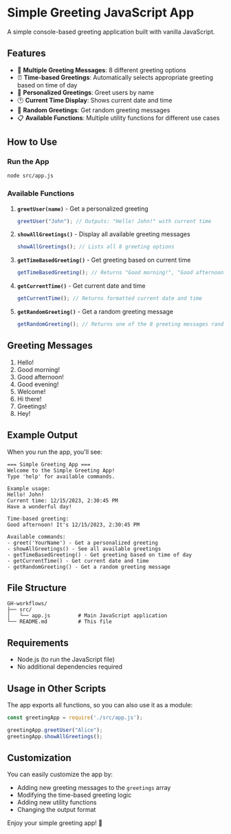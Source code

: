 # Simple Greeting JavaScript App

A simple console-based greeting application built with vanilla JavaScript.

## Features

- 🌟 **Multiple Greeting Messages**: 8 different greeting options
- ⏰ **Time-based Greetings**: Automatically selects appropriate greeting based on time of day
- 👤 **Personalized Greetings**: Greet users by name
- 🕐 **Current Time Display**: Shows current date and time
- 🎲 **Random Greetings**: Get random greeting messages
- 📋 **Available Functions**: Multiple utility functions for different use cases

## How to Use

### Run the App
```bash
node src/app.js
```

### Available Functions

1. **`greetUser(name)`** - Get a personalized greeting
   ```javascript
   greetUser("John"); // Outputs: "Hello! John!" with current time
   ```

2. **`showAllGreetings()`** - Display all available greeting messages
   ```javascript
   showAllGreetings(); // Lists all 8 greeting options
   ```

3. **`getTimeBasedGreeting()`** - Get greeting based on current time
   ```javascript
   getTimeBasedGreeting(); // Returns "Good morning!", "Good afternoon!", or "Good evening!"
   ```

4. **`getCurrentTime()`** - Get current date and time
   ```javascript
   getCurrentTime(); // Returns formatted current date and time
   ```

5. **`getRandomGreeting()`** - Get a random greeting message
   ```javascript
   getRandomGreeting(); // Returns one of the 8 greeting messages randomly
   ```

## Greeting Messages

1. Hello!
2. Good morning!
3. Good afternoon!
4. Good evening!
5. Welcome!
6. Hi there!
7. Greetings!
8. Hey!

## Example Output

When you run the app, you'll see:
```
=== Simple Greeting App ===
Welcome to the Simple Greeting App!
Type 'help' for available commands.

Example usage:
Hello! John!
Current time: 12/15/2023, 2:30:45 PM
Have a wonderful day!

Time-based greeting:
Good afternoon! It's 12/15/2023, 2:30:45 PM

Available commands:
- greet('YourName') - Get a personalized greeting
- showAllGreetings() - See all available greetings
- getTimeBasedGreeting() - Get greeting based on time of day
- getCurrentTime() - Get current date and time
- getRandomGreeting() - Get a random greeting message
```

## File Structure

```
GH-workflows/
├── src/
│   └── app.js         # Main JavaScript application
└── README.md          # This file
```

## Requirements

- Node.js (to run the JavaScript file)
- No additional dependencies required

## Usage in Other Scripts

The app exports all functions, so you can also use it as a module:

```javascript
const greetingApp = require('./src/app.js');

greetingApp.greetUser("Alice");
greetingApp.showAllGreetings();
```

## Customization

You can easily customize the app by:
- Adding new greeting messages to the `greetings` array
- Modifying the time-based greeting logic
- Adding new utility functions
- Changing the output format

Enjoy your simple greeting app! 🌟 